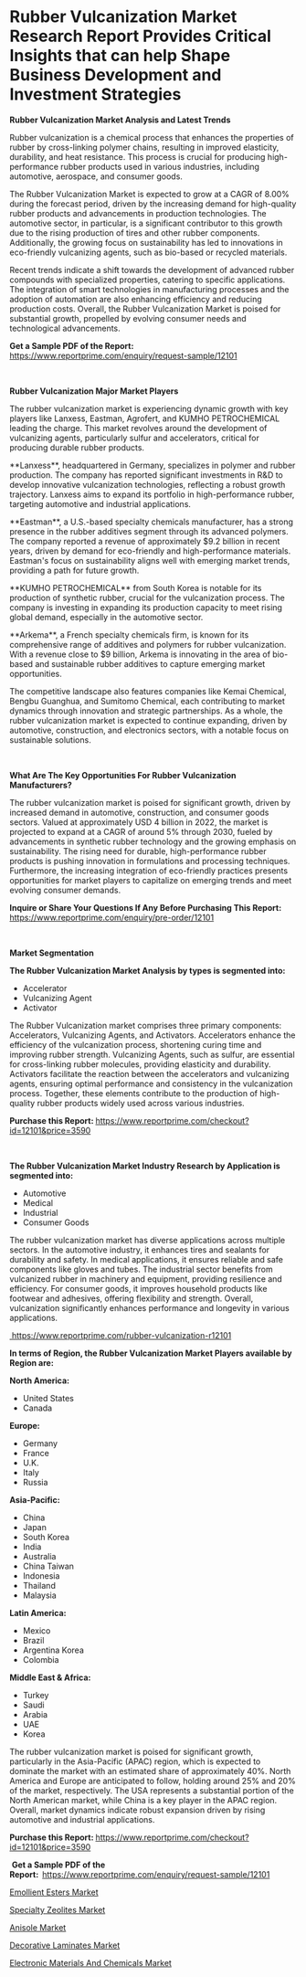 <p><h1>Rubber Vulcanization Market Research Report Provides Critical Insights that can help Shape Business Development and Investment Strategies</h1></p><p><strong>Rubber Vulcanization Market Analysis and Latest Trends</strong></p>
<p><p>Rubber vulcanization is a chemical process that enhances the properties of rubber by cross-linking polymer chains, resulting in improved elasticity, durability, and heat resistance. This process is crucial for producing high-performance rubber products used in various industries, including automotive, aerospace, and consumer goods.</p><p>The Rubber Vulcanization Market is expected to grow at a CAGR of 8.00% during the forecast period, driven by the increasing demand for high-quality rubber products and advancements in production technologies. The automotive sector, in particular, is a significant contributor to this growth due to the rising production of tires and other rubber components. Additionally, the growing focus on sustainability has led to innovations in eco-friendly vulcanizing agents, such as bio-based or recycled materials.</p><p>Recent trends indicate a shift towards the development of advanced rubber compounds with specialized properties, catering to specific applications. The integration of smart technologies in manufacturing processes and the adoption of automation are also enhancing efficiency and reducing production costs. Overall, the Rubber Vulcanization Market is poised for substantial growth, propelled by evolving consumer needs and technological advancements.</p></p>
<p><strong>Get a Sample PDF of the Report:&nbsp;</strong> <a href="https://www.reportprime.com/enquiry/request-sample/12101?utm_campaign=1138&utm_medium=2&utm_source=Github&utm_content=ia&utm_term=17032025&utm_id=rubber-vulcanization">https://www.reportprime.com/enquiry/request-sample/12101</a></p>
<p>&nbsp;</p>
<p><strong>Rubber Vulcanization Major Market Players</strong></p>
<p><p>The rubber vulcanization market is experiencing dynamic growth with key players like Lanxess, Eastman, Agrofert, and KUMHO PETROCHEMICAL leading the charge. This market revolves around the development of vulcanizing agents, particularly sulfur and accelerators, critical for producing durable rubber products.</p><p>**Lanxess**, headquartered in Germany, specializes in polymer and rubber production. The company has reported significant investments in R&D to develop innovative vulcanization technologies, reflecting a robust growth trajectory. Lanxess aims to expand its portfolio in high-performance rubber, targeting automotive and industrial applications.</p><p>**Eastman**, a U.S.-based specialty chemicals manufacturer, has a strong presence in the rubber additives segment through its advanced polymers. The company reported a revenue of approximately $9.2 billion in recent years, driven by demand for eco-friendly and high-performance materials. Eastman's focus on sustainability aligns well with emerging market trends, providing a path for future growth.</p><p>**KUMHO PETROCHEMICAL** from South Korea is notable for its production of synthetic rubber, crucial for the vulcanization process. The company is investing in expanding its production capacity to meet rising global demand, especially in the automotive sector.</p><p>**Arkema**, a French specialty chemicals firm, is known for its comprehensive range of additives and polymers for rubber vulcanization. With a revenue close to $9 billion, Arkema is innovating in the area of bio-based and sustainable rubber additives to capture emerging market opportunities.</p><p>The competitive landscape also features companies like Kemai Chemical, Bengbu Guanghua, and Sumitomo Chemical, each contributing to market dynamics through innovation and strategic partnerships. As a whole, the rubber vulcanization market is expected to continue expanding, driven by automotive, construction, and electronics sectors, with a notable focus on sustainable solutions.</p></p>
<p>&nbsp;</p>
<p><strong>What Are The Key Opportunities For Rubber Vulcanization Manufacturers?</strong></p>
<p><p>The rubber vulcanization market is poised for significant growth, driven by increased demand in automotive, construction, and consumer goods sectors. Valued at approximately USD 4 billion in 2022, the market is projected to expand at a CAGR of around 5% through 2030, fueled by advancements in synthetic rubber technology and the growing emphasis on sustainability. The rising need for durable, high-performance rubber products is pushing innovation in formulations and processing techniques. Furthermore, the increasing integration of eco-friendly practices presents opportunities for market players to capitalize on emerging trends and meet evolving consumer demands.</p></p>
<p><strong>Inquire or Share Your Questions If Any Before Purchasing This Report:</strong> <a href="https://www.reportprime.com/enquiry/pre-order/12101?utm_campaign=1138&utm_medium=2&utm_source=Github&utm_content=ia&utm_term=17032025&utm_id=rubber-vulcanization">https://www.reportprime.com/enquiry/pre-order/12101</a></p>
<p>&nbsp;</p>
<p><strong>Market Segmentation</strong></p>
<p><strong>The Rubber Vulcanization Market Analysis by types is segmented into:</strong></p>
<p><ul><li>Accelerator</li><li>Vulcanizing Agent</li><li>Activator</li></ul></p>
<p><p>The Rubber Vulcanization market comprises three primary components: Accelerators, Vulcanizing Agents, and Activators. Accelerators enhance the efficiency of the vulcanization process, shortening curing time and improving rubber strength. Vulcanizing Agents, such as sulfur, are essential for cross-linking rubber molecules, providing elasticity and durability. Activators facilitate the reaction between the accelerators and vulcanizing agents, ensuring optimal performance and consistency in the vulcanization process. Together, these elements contribute to the production of high-quality rubber products widely used across various industries.</p></p>
<p><strong>Purchase this Report:&nbsp;</strong><a href="https://www.reportprime.com/checkout?id=12101&price=3590&utm_campaign=1138&utm_medium=2&utm_source=Github&utm_content=ia&utm_term=17032025&utm_id=rubber-vulcanization">https://www.reportprime.com/checkout?id=12101&price=3590</a></p>
<p>&nbsp;</p>
<p><strong>The Rubber Vulcanization Market Industry Research by Application is segmented into:</strong></p>
<p><ul><li>Automotive</li><li>Medical</li><li>Industrial</li><li>Consumer Goods</li></ul></p>
<p><p>The rubber vulcanization market has diverse applications across multiple sectors. In the automotive industry, it enhances tires and sealants for durability and safety. In medical applications, it ensures reliable and safe components like gloves and tubes. The industrial sector benefits from vulcanized rubber in machinery and equipment, providing resilience and efficiency. For consumer goods, it improves household products like footwear and adhesives, offering flexibility and strength. Overall, vulcanization significantly enhances performance and longevity in various applications.</p></p>
<p><a href="https://www.reportprime.com/rubber-vulcanization-r12101?utm_campaign=1138&utm_medium=2&utm_source=Github&utm_content=ia&utm_term=17032025&utm_id=rubber-vulcanization">&nbsp;https://www.reportprime.com/rubber-vulcanization-r12101</a></p>
<p><strong>In terms of Region, the Rubber Vulcanization Market Players available by Region are:</strong></p>
<p>
    <p> <strong> North America: </strong>
        <ul>
            <li>United States</li>
            <li>Canada</li>
        </ul>
        </p> 
    <p> <strong> Europe: </strong>
        <ul>
            <li>Germany</li>
            <li>France</li>
            <li>U.K.</li>
            <li>Italy</li>
            <li>Russia</li>
        </ul>
        </p> 
    <p> <strong> Asia-Pacific: </strong>
        <ul>
            <li>China</li>
            <li>Japan</li>
            <li>South Korea</li>
            <li>India</li>
            <li>Australia</li>
            <li>China Taiwan</li>
            <li>Indonesia</li>
            <li>Thailand</li>
            <li>Malaysia</li>
        </ul>
        </p> 
    <p> <strong> Latin America: </strong>
        <ul>
            <li>Mexico</li>
            <li>Brazil</li>
            <li>Argentina Korea</li>
            <li>Colombia</li>
        </ul>
        </p> 
    <p> <strong> Middle East & Africa: </strong>
        <ul>
            <li>Turkey</li>
            <li>Saudi</li>
            <li>Arabia</li>
            <li>UAE</li>
            <li>Korea</li>
        </ul>
    </p>
    </p>
<p><p>The rubber vulcanization market is poised for significant growth, particularly in the Asia-Pacific (APAC) region, which is expected to dominate the market with an estimated share of approximately 40%. North America and Europe are anticipated to follow, holding around 25% and 20% of the market, respectively. The USA represents a substantial portion of the North American market, while China is a key player in the APAC region. Overall, market dynamics indicate robust expansion driven by rising automotive and industrial applications.</p></p>
<p><strong>Purchase this Report: </strong><a href="https://www.reportprime.com/checkout?id=12101&price=3590&utm_campaign=1138&utm_medium=2&utm_source=Github&utm_content=ia&utm_term=17032025&utm_id=rubber-vulcanization">https://www.reportprime.com/checkout?id=12101&price=3590</a></p>
<p>&nbsp;<strong>Get a Sample PDF of the Report:&nbsp;&nbsp;</strong><a href="https://www.reportprime.com/enquiry/request-sample/12101?utm_campaign=1138&utm_medium=2&utm_source=Github&utm_content=ia&utm_term=17032025&utm_id=rubber-vulcanization">https://www.reportprime.com/enquiry/request-sample/12101</a></p>
<p><strong></strong></p>
<p><p><a href="https://github.com/bhuraoutenc8/Market-Research-Report-List-1/blob/main/emollient-esters-market.md?utm_campaign=1138&utm_medium=2&utm_source=Github&utm_content=ia&utm_term=17032025&utm_id=rubber-vulcanization">Emollient Esters Market</a></p><p><a href="https://github.com/lelkohydesyj/Market-Research-Report-List-1/blob/main/specialty-zeolites-market.md?utm_campaign=1138&utm_medium=2&utm_source=Github&utm_content=ia&utm_term=17032025&utm_id=rubber-vulcanization">Specialty Zeolites Market</a></p><p><a href="https://github.com/cezilfinerv9/Market-Research-Report-List-1/blob/main/anisole-market.md?utm_campaign=1138&utm_medium=2&utm_source=Github&utm_content=ia&utm_term=17032025&utm_id=rubber-vulcanization">Anisole Market</a></p><p><a href="https://github.com/syskamazucqa/Market-Research-Report-List-1/blob/main/decorative-laminates-market.md?utm_campaign=1138&utm_medium=2&utm_source=Github&utm_content=ia&utm_term=17032025&utm_id=rubber-vulcanization">Decorative Laminates Market</a></p><p><a href="https://github.com/tandepinho3p/Market-Research-Report-List-1/blob/main/electronic-materials-and-chemicals-market.md?utm_campaign=1138&utm_medium=2&utm_source=Github&utm_content=ia&utm_term=17032025&utm_id=rubber-vulcanization">Electronic Materials And Chemicals Market</a></p></p>